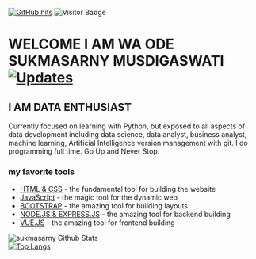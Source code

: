 <a href="https://github.com/deni-irawan40563/deni-irawan40563" target="_blank"><img alt="GitHub hits" src="https://img.shields.io/github/last-commit/denycode-dev/denycode-dev?label=profile%20updated&style=flat-square"></a>
![Visitor Badge](https://visitor-badge.laobi.icu/badge?page_id=denycode-dev.denycode-dev)
# WELCOME I AM WA ODE SUKMASARNY MUSDIGASWATI   <a href="https://github.com/denycode-dev?tab=followers" target="_blank"><img alt="Updates" src="https://img.shields.io/badge/--000000?style=flat-square&logo=RSS&logoColor=white"></a>
## I AM DATA ENTHUSIAST

Currently focused on learning with Python, but exposed to all aspects of data development including data science, data analyst, business analyst, machine learning, Artificial Intelligence version management with git. I do programming full time. Go Up and Never Stop.

### my favorite tools

* [HTML & CSS](https://html.com/) - the fundamental tool for building the website
* [JavaScript](https://www.javascript.com/) - the magic tool for the dynamic web
* [BOOTSTRAP](https://getbootstrap.com/) - the amazing tool for building layouts
* [NODE.JS & EXPRESS.JS](https://nodejs.org/en/) - the amazing tool for backend building
* [VUE.JS](https://vuejs.org/) - the amazing tool for frontend building

![sukmasarny Github Stats](https://github-readme-stats.vercel.app/api?username=sukmasarny&show_icons=true&theme=transparent) <br>
[![Top Langs](https://github-readme-stats.vercel.app/api/top-langs/?username=sukmasarny&hide_progress=true)](https://github.com/anuraghazra/github-readme-stats)

